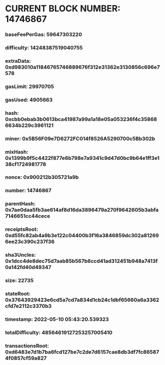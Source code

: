 # CURRENT BLOCK NUMBER: 14746867

### baseFeePerGas: 59647303220
### difficulty: 14248387519040755
### extraData: 0xd983010a11846765746889676f312e31362e3130856c696e7578
### gasLimit: 29970705
### gasUsed: 4905663
### hash: 0xcbb0ebab3b0613bca41987a99a1a18e05a053236f4c358686634b229c3961121
### miner: 0x5B56F09e7D6272FC014f8526A5290700c5Bb302b
### mixHash: 0x1399b9f5c4422f877e6b798e7a9341c9d47d0bc9b64e1ff3e138cf1724981778
### nonce: 0x900212b305721a9b
### number: 14746867
### parentHash: 0x7ae0daa5fb3ae614af8d16da3896479a270f9642605b3abfa7146651cc44cece
### receiptsRoot: 0xd55fc82ab4a9b3e122c04400b3f16a3846859dc302a812696ee23c390c237f36
### sha3Uncles: 0x1dcc4de8dec75d7aab85b567b6ccd41ad312451b948a7413f0a142fd40d49347
### size: 22735
### stateRoot: 0x37643929423e6cd5a7cd7a834d1cb24c1dbf65660a6a3362cfd7e2112c3370b3
### timestamp: 2022-05-10 05:43:20.539323
### totalDifficulty: 48564619127253257005410
### transactionsRoot: 0xd6483e7d1b7ba6fcd127be7c2de7d6157cae8db3df7fc865874f0857cf59a827
